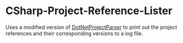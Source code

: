 # CSharp-Project-Reference-Lister

Uses a modified version of [DotNetProjectParser](https://github.com/bartosz-jarmuz/DotNetProjectParser) to print out the project references and their corresponding versions to a log file.
